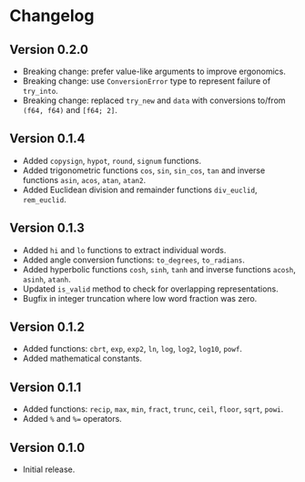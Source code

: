 # Changelog

## Version 0.2.0

* Breaking change: prefer value-like arguments to improve ergonomics.
* Breaking change: use `ConversionError` type to represent failure of
  `try_into`.
* Breaking change: replaced `try_new` and `data` with conversions to/from
  `(f64, f64)` and `[f64; 2]`.

## Version 0.1.4

* Added `copysign`, `hypot`, `round`, `signum` functions.
* Added trigonometric functions `cos`, `sin`, `sin_cos`, `tan` and inverse
  functions `asin`, `acos`, `atan`, `atan2`.
* Added Euclidean division and remainder functions `div_euclid`,
  `rem_euclid`.

## Version 0.1.3

* Added `hi` and `lo` functions to extract individual words.
* Added angle conversion functions: `to_degrees`, `to_radians`.
* Added hyperbolic functions `cosh`, `sinh`, `tanh` and inverse functions
  `acosh`, `asinh`, `atanh`.
* Updated `is_valid` method to check for overlapping representations.
* Bugfix in integer truncation where low word fraction was zero.

## Version 0.1.2

* Added functions: `cbrt`, `exp`, `exp2`, `ln`, `log`, `log2`, `log10`, `powf`.
* Added mathematical constants.

## Version 0.1.1

* Added functions: `recip`, `max`, `min`, `fract`, `trunc`, `ceil`, `floor`,
  `sqrt`, `powi`.
* Added `%` and `%=` operators.

## Version 0.1.0

* Initial release.
